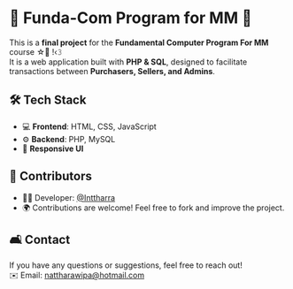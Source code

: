 # 🌟 Funda-Com Program for MM 🌟  

This is a **final project** for the **Fundamental Computer Program For MM** course ☆🥛 !‹𝟹 <br>
It is a web application built with **PHP & SQL**, designed to facilitate transactions between **Purchasers, Sellers, and Admins**.  

## 🛠 Tech Stack  
- 💻 **Frontend**: HTML, CSS, JavaScript  
- ⚙️ **Backend**: PHP, MySQL  
- 🎨 **Responsive UI**  

## 🤝 Contributors
- 👩‍💻 Developer: [@Inttharra](https://github.com/Inttharra)
- 🌍 Contributions are welcome! Feel free to fork and improve the project.

## 🛋️ Contact
If you have any questions or suggestions, feel free to reach out! <br>
✉️ Email: [nattharawipa@hotmail.com](mailto:nattharawipa@hotmail.com)
